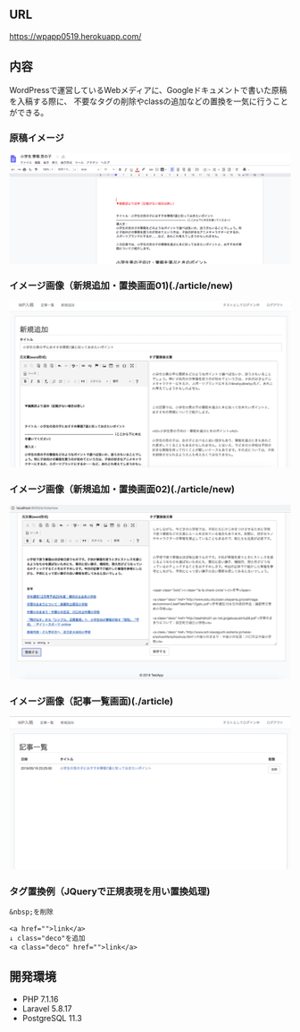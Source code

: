 ## URL
https://wpapp0519.herokuapp.com/

## 内容
WordPressで運営しているWebメディアに、Googleドキュメントで書いた原稿を入稿する際に、
不要なタグの削除やclassの追加などの置換を一気に行うことができる。


### 原稿イメージ
![イメージ画像](img04.png)

### イメージ画像（新規追加・置換画面01)(./article/new)
![イメージ画像](img02.png)


### イメージ画像（新規追加・置換画面02)(./article/new)
![イメージ画像](img01.png)


### イメージ画像（記事一覧画面)(./article)
![イメージ画像](img03.png)


### タグ置換例（JQueryで正規表現を用い置換処理)
```
&nbsp;を削除
```

```
<a href="">link</a>
↓ class="deco"を追加
<a class="deco" href="">link</a>
```

## 開発環境
- PHP 7.1.16
- Laravel 5.8.17
- PostgreSQL  11.3
